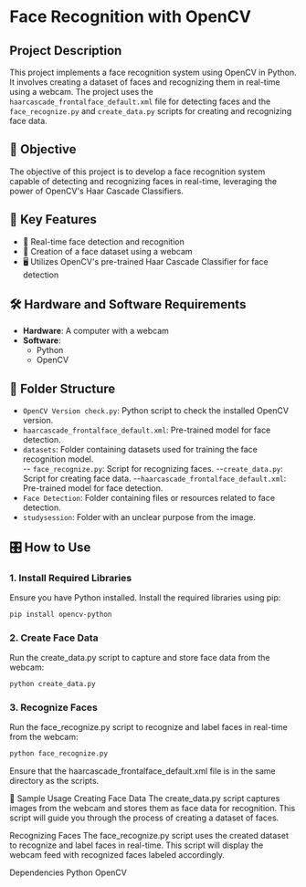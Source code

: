 # Face Recognition with OpenCV

## Project Description

This project implements a face recognition system using OpenCV in Python. It involves creating a dataset of faces and recognizing them in real-time using a webcam. The project uses the `haarcascade_frontalface_default.xml` file for detecting faces and the `face_recognize.py` and `create_data.py` scripts for creating and recognizing face data.

## 🎯 Objective

The objective of this project is to develop a face recognition system capable of detecting and recognizing faces in real-time, leveraging the power of OpenCV's Haar Cascade Classifiers.

## 🔑 Key Features

- 📸 Real-time face detection and recognition
- 📂 Creation of a face dataset using a webcam
- 🖥️ Utilizes OpenCV's pre-trained Haar Cascade Classifier for face detection

## 🛠️ Hardware and Software Requirements

- **Hardware**: A computer with a webcam
- **Software**: 
  - Python
  - OpenCV

## 📁 Folder Structure

- `OpenCV Version check.py`: Python script to check the installed OpenCV version.
- `haarcascade_frontalface_default.xml`: Pre-trained model for face detection.
- `datasets`: Folder containing datasets used for training the face recognition model.\
 -- `face_recognize.py`: Script for recognizing faces.
 --`create_data.py`: Script for creating face data.
 --`haarcascade_frontalface_default.xml`: Pre-trained model for face detection.
- `Face Detection`: Folder containing files or resources related to face detection.
- `studysession`: Folder with an unclear purpose from the image.

## 🎛️ How to Use

### 1. Install Required Libraries

Ensure you have Python installed. Install the required libraries using pip:

```bash
pip install opencv-python
```

### 2. Create Face Data
Run the create_data.py script to capture and store face data from the webcam:

```bash
python create_data.py
```

### 3. Recognize Faces
Run the face_recognize.py script to recognize and label faces in real-time from the webcam:

```bash
python face_recognize.py
```

Ensure that the haarcascade_frontalface_default.xml file is in the same directory as the scripts.

📸 Sample Usage
Creating Face Data
The create_data.py script captures images from the webcam and stores them as face data for recognition. This script will guide you through the process of creating a dataset of faces.

Recognizing Faces
The face_recognize.py script uses the created dataset to recognize and label faces in real-time. This script will display the webcam feed with recognized faces labeled accordingly.

Dependencies
Python
OpenCV

